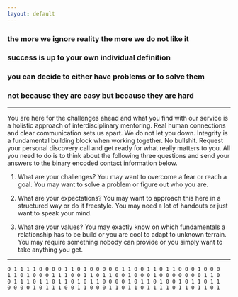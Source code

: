 ```yaml
---
layout: default
---
```




### the more we ignore reality the more we do not like it
### success is up to your own individual definition
### you can decide to either have problems or to solve them
### not because they are easy but because they are hard



---



You are here for the challenges ahead and what you find with our service is a
holistic approach of interdisciplinary mentoring. Real human connections and
clear communication sets us apart. We do not let you down. Integrity is a
fundamental building block when working together. No bullshit. Request your
personal discovery call and get ready for what really matters to you. All you
need to do is to think about the following three questions and send your answers
to the binary encoded contact information below.

1. What are your challenges? You may want to overcome a fear or reach a goal.
   You may want to solve a problem or figure out who you are.

2. What are your expectations? You may want to approach this here in a
   structured way or do it freestyle. You may need a lot of handouts or just
   want to speak your mind.

3. What are your values? You may exactly know on which fundamentals a
   relationship has to be build or you are cool to adapt to unknown terrain. You
   may require something nobody can provide or you simply want to take anything
   you get.



---



```
0 1 1 1 1 0 0 0 0 1 1 0 1 0 0 0 0 0 1 1 0 0 1 1 0 1 1 0 0 0 1 0 0 0
1 1 0 1 0 0 0 1 1 1 0 0 1 1 0 1 1 0 0 1 0 0 0 1 0 0 0 0 0 0 0 1 1 0
0 1 1 1 0 1 1 0 1 1 0 1 0 1 1 0 0 0 0 1 0 1 1 0 1 0 0 1 0 1 1 0 1 1
0 0 0 0 1 0 1 1 1 0 0 1 1 0 0 0 1 1 0 1 1 0 1 1 1 1 0 1 1 0 1 1 0 1
```
